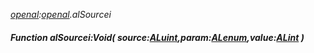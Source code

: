_[openal](../../modules/openal/openal-module.md):[openal](../../modules/openal/openal-module.md).alSourcei_
##### Function alSourcei:Void( source:[ALuint](../../modules/openal/openal-aluint.md),param:[ALenum](../../modules/openal/openal-alenum.md),value:[ALint](../../modules/openal/openal-alint.md) )
